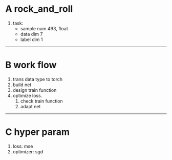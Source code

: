 # A rock_and_roll
1. task:
   * sample num 493, float
   * data dim 7
   * label dim 1
---
# B work flow
1. trans data type to torch
2. build net 
3. design train function
4. optimize loss.
   1. check train function
   2. adapt net
---
# C hyper param 
1. loss: mse
2. optimizer: sgd